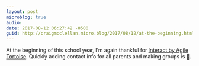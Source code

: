 ```yaml
---
layout: post
microblog: true
audio: 
date: 2017-08-12 06:27:42 -0500
guid: http://craigmcclellan.micro.blog/2017/08/12/at-the-beginning.html
---
```

At the beginning of this school year, I’m again thankful for [Interact by Agile Tortoise](https://itunes.apple.com/us/app/interact-contacts-do-more-with-your-contacts/id1045605097?mt=8&uo=4&at=1l3vwJx&ct=blog). Quickly adding contact info for all parents and making groups is 💯.
